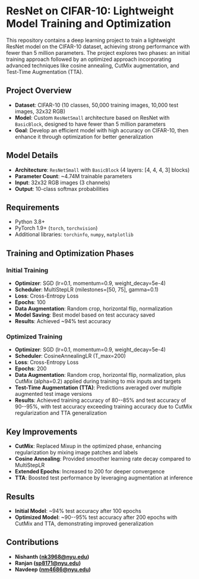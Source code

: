 # ResNet on CIFAR-10: Lightweight Model Training and Optimization

This repository contains a deep learning project to train a lightweight ResNet model on the CIFAR-10 dataset, achieving strong performance with fewer than 5 million parameters. The project explores two phases: an initial training approach followed by an optimized approach incorporating advanced techniques like cosine annealing, CutMix augmentation, and Test-Time Augmentation (TTA).

## Project Overview

- **Dataset**: CIFAR-10 (10 classes, 50,000 training images, 10,000 test images, 32x32 RGB)
- **Model**: Custom `ResNetSmall` architecture based on ResNet with `BasicBlock`, designed to have fewer than 5 million parameters
- **Goal**: Develop an efficient model with high accuracy on CIFAR-10, then enhance it through optimization for better generalization

## Model Details

- **Architecture**: `ResNetSmall` with `BasicBlock` (4 layers: [4, 4, 4, 3] blocks)
- **Parameter Count**: ~4.74M trainable parameters
- **Input**: 32x32 RGB images (3 channels)
- **Output**: 10-class softmax probabilities

## Requirements

- Python 3.8+
- PyTorch 1.9+ (`torch`, `torchvision`)
- Additional libraries: `torchinfo`, `numpy`, `matplotlib`

## Training and Optimization Phases

### Initial Training
- **Optimizer**: SGD (lr=0.1, momentum=0.9, weight_decay=5e-4)
- **Scheduler**: MultiStepLR (milestones=[50, 75], gamma=0.1)
- **Loss**: Cross-Entropy Loss
- **Epochs**: 100
- **Data Augmentation**: Random crop, horizontal flip, normalization
- **Model Saving**: Best model based on test accuracy saved
- **Results**: Achieved ~94% test accuracy

### Optimized Training
- **Optimizer**: SGD (lr=0.1, momentum=0.9, weight_decay=5e-4)
- **Scheduler**: CosineAnnealingLR (T_max=200)
- **Loss**: Cross-Entropy Loss
- **Epochs**: 200
- **Data Augmentation**: Random crop, horizontal flip, normalization, plus CutMix (alpha=0.2) applied during training to mix inputs and targets
- **Test-Time Augmentation (TTA)**: Predictions averaged over multiple augmented test image versions
- **Results**: Achieved training accuracy of 80--85% and test accuracy of 90--95%, with test accuracy exceeding training accuracy due to CutMix regularization and TTA generalization

## Key Improvements
- **CutMix**: Replaced Mixup in the optimized phase, enhancing regularization by mixing image patches and labels
- **Cosine Annealing**: Provided smoother learning rate decay compared to MultiStepLR
- **Extended Epochs**: Increased to 200 for deeper convergence
- **TTA**: Boosted test performance by leveraging augmentation at inference

## Results
- **Initial Model**: ~94% test accuracy after 100 epochs
- **Optimized Model**: ~90--95% test accuracy after 200 epochs with CutMix and TTA, demonstrating improved generalization

## Contributions
- **Nishanth (nk3968@nyu.edu)**
- **Ranjan (sp8171@nyu.edu)**
- **Navdeep (nm4686@nyu.edu)**
